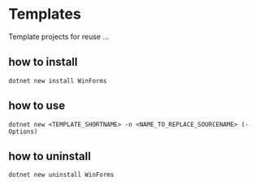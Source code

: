 # Templates
Template projects for reuse ...

## how to install

`dotnet new install WinForms`

## how to use

`dotnet new <TEMPLATE_SHORTNAME> -n <NAME_TO_REPLACE_SOURCENAME> (-Options)`

## how to uninstall

`dotnet new uninstall WinForms`
